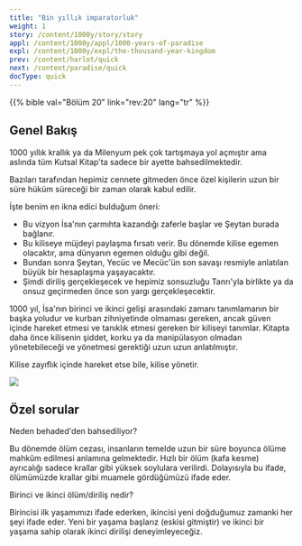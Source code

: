 ```yaml
---
title: "Bin yıllık imparatorluk"
weight: 1
story: /content/1000y/story/story
appl: /content/1000y/appl/1000-years-of-paradise
expl: /content/1000y/expl/the-thousand-year-kingdom
prev: /content/harlot/quick
next: /content/paradise/quick
docType: quick
---
```


{{% bible val="Bölüm 20" link="rev:20" lang="tr" %}}


## Genel Bakış

1000 yıllık krallık ya da Milenyum pek çok tartışmaya yol açmıştır ama aslında tüm Kutsal Kitap'ta sadece bir ayette bahsedilmektedir.

Bazıları tarafından hepimiz cennete gitmeden önce özel kişilerin uzun bir süre hüküm süreceği bir zaman olarak kabul edilir.

İşte benim en ikna edici bulduğum öneri:
- Bu vizyon İsa'nın çarmıhta kazandığı zaferle başlar ve Şeytan burada bağlanır.
- Bu kiliseye müjdeyi paylaşma fırsatı verir. Bu dönemde kilise egemen olacaktır, ama dünyanın egemen olduğu gibi değil.
- Bundan sonra Şeytan, Yecüc ve Mecüc'ün son savaşı resmiyle anlatılan büyük bir hesaplaşma yaşayacaktır.
- Şimdi diriliş gerçekleşecek ve hepimiz sonsuzluğu Tanrı'yla birlikte ya da onsuz geçirmeden önce son yargı gerçekleşecektir.

1000 yıl, İsa'nın birinci ve ikinci gelişi arasındaki zamanı tanımlamanın bir başka yoludur ve kurban zihniyetinde olmaması gereken, ancak güven içinde hareket etmesi ve tanıklık etmesi gereken bir kiliseyi tanımlar. Kitapta daha önce kilisenin şiddet, korku ya da manipülasyon olmadan yönetebileceği ve yönetmesi gerektiği uzun uzun anlatılmıştır.

Kilise zayıflık içinde hareket etse bile, kilise yönetir.

![](/images/1000_tr.jpg)

## Özel sorular

Neden behaded'den bahsediliyor? 

Bu dönemde ölüm cezası, insanların temelde uzun bir süre boyunca ölüme mahkûm edilmesi anlamına gelmektedir. Hızlı bir ölüm (kafa kesme) ayrıcalığı sadece krallar gibi yüksek soylulara verilirdi. Dolayısıyla bu ifade, ölümümüzde krallar gibi muamele gördüğümüzü ifade eder.

Birinci ve ikinci ölüm/diriliş nedir?

Birincisi ilk yaşamımızı ifade ederken, ikincisi yeni doğduğumuz zamanki her şeyi ifade eder. Yeni bir yaşama başlarız (eskisi gitmiştir) ve ikinci bir yaşama sahip olarak ikinci dirilişi deneyimleyeceğiz.

